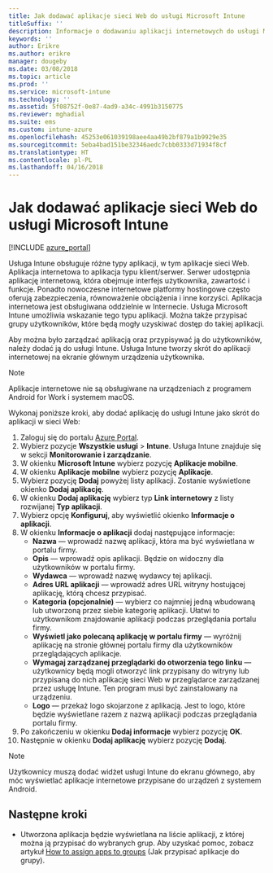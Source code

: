 ```yaml
---
title: Jak dodawać aplikacje sieci Web do usługi Microsoft Intune
titleSuffix: ''
description: Informacje o dodawaniu aplikacji internetowych do usługi Microsoft Intune.
keywords: ''
author: Erikre
ms.author: erikre
manager: dougeby
ms.date: 03/08/2018
ms.topic: article
ms.prod: ''
ms.service: microsoft-intune
ms.technology: ''
ms.assetid: 5f08752f-0e87-4ad9-a34c-4991b3150775
ms.reviewer: mghadial
ms.suite: ems
ms.custom: intune-azure
ms.openlocfilehash: 45253e061039198aee4aa49b2bf879a1b9929e35
ms.sourcegitcommit: 5eba4bad151be32346aedc7cbb0333d71934f8cf
ms.translationtype: HT
ms.contentlocale: pl-PL
ms.lasthandoff: 04/16/2018
---
```

# <a name="how-to-add-web-apps-to-microsoft-intune"></a>Jak dodawać aplikacje sieci Web do usługi Microsoft Intune

[!INCLUDE [azure_portal](./includes/azure_portal.md)]

Usługa Intune obsługuje różne typy aplikacji, w tym aplikacje sieci Web. Aplikacja internetowa to aplikacja typu klient/serwer. Serwer udostępnia aplikację internetową, która obejmuje interfejs użytkownika, zawartość i funkcje. Ponadto nowoczesne internetowe platformy hostingowe często oferują zabezpieczenia, równoważenie obciążenia i inne korzyści. Aplikacja internetowa jest obsługiwana oddzielnie w Internecie. Usługa Microsoft Intune umożliwia wskazanie tego typu aplikacji. Można także przypisać grupy użytkowników, które będą mogły uzyskiwać dostęp do takiej aplikacji. 

Aby można było zarządzać aplikacją oraz przypisywać ją do użytkowników, należy dodać ją do usługi Intune. Usługa Intune tworzy skrót do aplikacji internetowej na ekranie głównym urządzenia użytkownika.

> [!Note]
> Aplikacje internetowe nie są obsługiwane na urządzeniach z programem Android for Work i systemem macOS.

Wykonaj poniższe kroki, aby dodać aplikację do usługi Intune jako skrót do aplikacji w sieci Web:

1. Zaloguj się do portalu [Azure Portal](https://portal.azure.com).
2. Wybierz pozycje **Wszystkie usługi** > **Intune**. Usługa Intune znajduje się w sekcji **Monitorowanie i zarządzanie**.
3. W okienku **Microsoft Intune** wybierz pozycję **Aplikacje mobilne**.
4. W okienku **Aplikacje mobilne** wybierz pozycję **Aplikacje**.
5. Wybierz pozycję **Dodaj** powyżej listy aplikacji. Zostanie wyświetlone okienko **Dodaj aplikację**.
6. W okienku **Dodaj aplikację** wybierz typ **Link internetowy** z listy rozwijanej **Typ aplikacji**.
7. Wybierz opcję **Konfiguruj**, aby wyświetlić okienko **Informacje o aplikacji**.
8. W okienku **Informacje o aplikacji** dodaj następujące informacje:
    - **Nazwa** — wprowadź nazwę aplikacji, która ma być wyświetlana w portalu firmy.
    - **Opis** — wprowadź opis aplikacji. Będzie on widoczny dla użytkowników w portalu firmy.
    - **Wydawca** — wprowadź nazwę wydawcy tej aplikacji.
    - **Adres URL aplikacji** — wprowadź adres URL witryny hostującej aplikację, którą chcesz przypisać.
    - **Kategoria (opcjonalnie)** — wybierz co najmniej jedną wbudowaną lub utworzoną przez siebie kategorię aplikacji. Ułatwi to użytkownikom znajdowanie aplikacji podczas przeglądania portalu firmy.
    - **Wyświetl jako polecaną aplikację w portalu firmy** — wyróżnij aplikację na stronie głównej portalu firmy dla użytkowników przeglądających aplikacje.
    - **Wymagaj zarządzanej przeglądarki do otworzenia tego linku** — użytkownicy będą mogli otworzyć link przypisany do witryny lub przypisaną do nich aplikację sieci Web w przeglądarce zarządzanej przez usługę Intune. Ten program musi być zainstalowany na urządzeniu.
    - **Logo** — przekaż logo skojarzone z aplikacją. Jest to logo, które będzie wyświetlane razem z nazwą aplikacji podczas przeglądania portalu firmy.
9. Po zakończeniu w okienku **Dodaj informacje** wybierz pozycję **OK**.
10. Następnie w okienku **Dodaj aplikację** wybierz pozycję **Dodaj**.

> [!Note]
> Użytkownicy muszą dodać widżet usługi Intune do ekranu głównego, aby móc wyświetlać aplikacje internetowe przypisane do urządzeń z systemem Android.

## <a name="next-steps"></a>Następne kroki

- Utworzona aplikacja będzie wyświetlana na liście aplikacji, z której można ją przypisać do wybranych grup. Aby uzyskać pomoc, zobacz artykuł [How to assign apps to groups](apps-deploy.md) (Jak przypisać aplikacje do grupy).